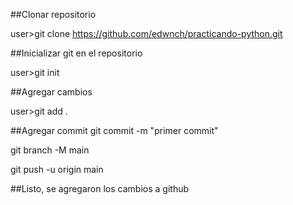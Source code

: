 ##Clonar repositorio

user>git clone https://github.com/edwnch/practicando-python.git

##Inicializar git en el repositorio

user>git init

##Agregar cambios

user>git add .

##Agregar commit
git commit -m "primer commit"

git branch -M main

git push -u origin main

##Listo, se agregaron los cambios a github